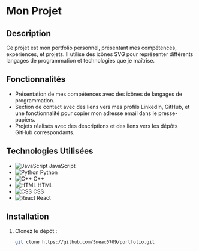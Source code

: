 # Mon Projet

## Description

Ce projet est mon portfolio personnel, présentant mes compétences, expériences, et projets. Il utilise des icônes SVG pour représenter différents langages de programmation et technologies que je maîtrise.

## Fonctionnalités

- Présentation de mes compétences avec des icônes de langages de programmation.
- Section de contact avec des liens vers mes profils LinkedIn, GitHub, et une fonctionnalité pour copier mon adresse email dans le presse-papiers.
- Projets réalisés avec des descriptions et des liens vers les dépôts GitHub correspondants.

## Technologies Utilisées

- ![JavaScript](./icons/javascript.svg) JavaScript
- ![Python](./icons/python.svg) Python
- ![C++](./icons/cpp.svg) C++
- ![HTML](./icons/html.svg) HTML
- ![CSS](./icons/css.svg) CSS
- ![React](./icons/react.svg) React

## Installation

1. Clonez le dépôt :
   ```bash
   git clone https://github.com/Sneax0709/portfolio.git